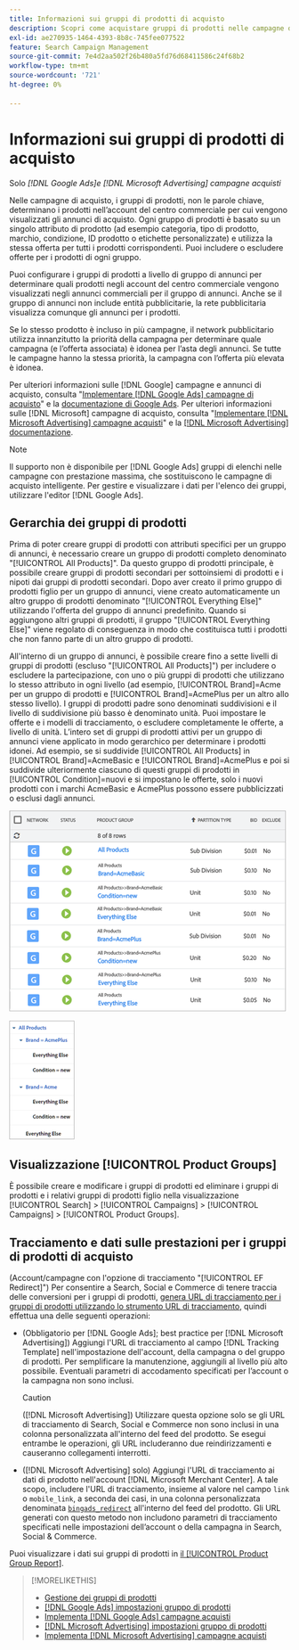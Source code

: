 ```yaml
---
title: Informazioni sui gruppi di prodotti di acquisto
description: Scopri come acquistare gruppi di prodotti nelle campagne di acquisto.
exl-id: ae270935-1464-4393-8b8c-745fee077522
feature: Search Campaign Management
source-git-commit: 7e4d2aa502f26b480a5fd76d68411586c24f68b2
workflow-type: tm+mt
source-wordcount: '721'
ht-degree: 0%

---
```


# Informazioni sui gruppi di prodotti di acquisto

Solo *[!DNL Google Ads]e [!DNL Microsoft Advertising] campagne acquisti*

Nelle campagne di acquisto, i gruppi di prodotti, non le parole chiave, determinano i prodotti nell’account del centro commerciale per cui vengono visualizzati gli annunci di acquisto. Ogni gruppo di prodotti è basato su un singolo attributo di prodotto (ad esempio categoria, tipo di prodotto, marchio, condizione, ID prodotto o etichette personalizzate) e utilizza la stessa offerta per tutti i prodotti corrispondenti. Puoi includere o escludere offerte per i prodotti di ogni gruppo.

Puoi configurare i gruppi di prodotti a livello di gruppo di annunci per determinare quali prodotti negli account del centro commerciale vengono visualizzati negli annunci commerciali per il gruppo di annunci. Anche se il gruppo di annunci non include entità pubblicitarie, la rete pubblicitaria visualizza comunque gli annunci per i prodotti.

Se lo stesso prodotto è incluso in più campagne, il network pubblicitario utilizza innanzitutto la priorità della campagna per determinare quale campagna (e l’offerta associata) è idonea per l’asta degli annunci. Se tutte le campagne hanno la stessa priorità, la campagna con l’offerta più elevata è idonea.

Per ulteriori informazioni sulle [!DNL Google] campagne e annunci di acquisto, consulta &quot;[Implementare [!DNL Google Ads] campagne di acquisto](/help/search-social-commerce/campaign-management/special-workflows/google-shopping-campaigns.md)&quot; e la [documentazione di Google Ads](https://support.google.com/google-ads/answer/3455481?visit_id=638205553638977410-2592024034&amp;rd=1). Per ulteriori informazioni sulle [!DNL Microsoft] campagne di acquisto, consulta &quot;[Implementare [!DNL Microsoft Advertising] campagne acquisti](/help/search-social-commerce/campaign-management/special-workflows/microsoft-shopping-campaigns.md)&quot; e la [[!DNL Microsoft Advertising] documentazione](https://help.bingads.microsoft.com/#apex/3/en/50903/1-500).

>[!NOTE]
>
>Il supporto non è disponibile per [!DNL Google Ads] gruppi di elenchi nelle campagne con prestazione massima, che sostituiscono le campagne di acquisto intelligente. Per gestire e visualizzare i dati per l&#39;elenco dei gruppi, utilizzare l&#39;editor [!DNL Google Ads].

## Gerarchia dei gruppi di prodotti

Prima di poter creare gruppi di prodotti con attributi specifici per un gruppo di annunci, è necessario creare un gruppo di prodotti completo denominato &quot;[!UICONTROL All Products]&quot;. Da questo gruppo di prodotti principale, è possibile creare gruppi di prodotti secondari per sottoinsiemi di prodotti e i nipoti dai gruppi di prodotti secondari. Dopo aver creato il primo gruppo di prodotti figlio per un gruppo di annunci, viene creato automaticamente un altro gruppo di prodotti denominato &quot;[!UICONTROL Everything Else]&quot; utilizzando l&#39;offerta del gruppo di annunci predefinito. Quando si aggiungono altri gruppi di prodotti, il gruppo &quot;[!UICONTROL Everything Else]&quot; viene regolato di conseguenza in modo che costituisca tutti i prodotti che non fanno parte di un altro gruppo di prodotti.

All&#39;interno di un gruppo di annunci, è possibile creare fino a sette livelli di gruppi di prodotti (escluso &quot;[!UICONTROL All Products]&quot;) per includere o escludere la partecipazione, con uno o più gruppi di prodotti che utilizzano lo stesso attributo in ogni livello (ad esempio, [!UICONTROL Brand]=Acme per un gruppo di prodotti e [!UICONTROL Brand]=AcmePlus per un altro allo stesso livello). I gruppi di prodotti padre sono denominati suddivisioni e il livello di suddivisione più basso è denominato unità. Puoi impostare le offerte e i modelli di tracciamento, o escludere completamente le offerte, a livello di unità. L’intero set di gruppi di prodotti attivi per un gruppo di annunci viene applicato in modo gerarchico per determinare i prodotti idonei. Ad esempio, se si suddivide [!UICONTROL All Products] in [!UICONTROL Brand]=AcmeBasic e [!UICONTROL Brand]=AcmePlus e poi si suddivide ulteriormente ciascuno di questi gruppi di prodotti in [!UICONTROL Condition]=nuovi e si impostano le offerte, solo i nuovi prodotti con i marchi AcmeBasic e AcmePlus possono essere pubblicizzati o esclusi dagli annunci.

![Esempio di set di gruppi di prodotti](/help/search-social-commerce/assets/product-group-list.png "Esempio di set di gruppi di prodotti")

![Gerarchia di gruppi di prodotti di esempio](/help/search-social-commerce/assets/product-group-tree.png "Gerarchia di gruppi di prodotti di esempio")

## Visualizzazione [!UICONTROL Product Groups]

È possibile creare e modificare i gruppi di prodotti ed eliminare i gruppi di prodotti e i relativi gruppi di prodotti figlio nella visualizzazione [!UICONTROL Search] > [!UICONTROL Campaigns] > [!UICONTROL Campaigns] > [!UICONTROL Product Groups].

## Tracciamento e dati sulle prestazioni per i gruppi di prodotti di acquisto

(Account/campagne con l&#39;opzione di tracciamento &quot;[!UICONTROL EF Redirect]&quot;) Per consentire a Search, Social e Commerce di tenere traccia delle conversioni per i gruppi di prodotti, [genera URL di tracciamento per i gruppi di prodotti utilizzando lo strumento URL di tracciamento](/help/search-social-commerce/tools/click-tracking-url-generate.md), quindi effettua una delle seguenti operazioni:

* (Obbligatorio per [!DNL Google Ads]; best practice per [!DNL Microsoft Advertising]) Aggiungi l&#39;URL di tracciamento al campo [!DNL Tracking Template] nell&#39;impostazione dell&#39;account, della campagna o del gruppo di prodotti. Per semplificare la manutenzione, aggiungili al livello più alto possibile. Eventuali parametri di accodamento specificati per l’account o la campagna non sono inclusi.

  >[!CAUTION]
  >
  >([!DNL Microsoft Advertising]) Utilizzare questa opzione solo se gli URL di tracciamento di Search, Social e Commerce non sono inclusi in una colonna personalizzata all&#39;interno del feed del prodotto. Se esegui entrambe le operazioni, gli URL includeranno due reindirizzamenti e causeranno collegamenti interrotti.

* ([!DNL Microsoft Advertising] solo) Aggiungi l&#39;URL di tracciamento ai dati di prodotto nell&#39;account [!DNL Microsoft Merchant Center]. A tale scopo, includere l&#39;URL di tracciamento, insieme al valore nel campo `link` o `mobile_link`, a seconda dei casi, in una colonna personalizzata denominata [`bingads_redirect`](https://help.ads.microsoft.com/#apex/3/en/51084/0) all&#39;interno del feed del prodotto. Gli URL generati con questo metodo non includono parametri di tracciamento specificati nelle impostazioni dell’account o della campagna in Search, Social &amp; Commerce.

Puoi visualizzare i dati sui gruppi di prodotti in [ il [!UICONTROL Product Group Report]](/help/search-social-commerce/reports/management/basic-advanced/product-group-report.md).

>[!MORELIKETHIS]
>
>* [Gestione dei gruppi di prodotti](product-group-manage.md)
>* [[!DNL Google Ads] impostazioni gruppo di prodotti](product-group-settings-google.md)
>* [Implementa [!DNL Google Ads] campagne acquisti](/help/search-social-commerce/campaign-management/special-workflows/google-shopping-campaigns.md)
>* [[!DNL Microsoft Advertising] impostazioni gruppo di prodotti](product-group-settings-microsoft.md)
>* [Implementa [!DNL Microsoft Advertising] campagne acquisti](/help/search-social-commerce/campaign-management/special-workflows/microsoft-shopping-campaigns.md)

